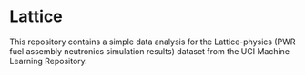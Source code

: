 # Lattice
This repository contains a simple data analysis for the Lattice-physics (PWR fuel assembly neutronics simulation results) dataset from the UCI Machine Learning Repository.
